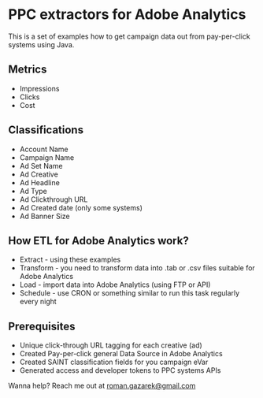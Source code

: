 # PPC extractors for Adobe Analytics
This is a set of examples how to get campaign data out from pay-per-click systems using Java.

## Metrics
- Impressions
- Clicks
- Cost

## Classifications
- Account Name
- Campaign Name
- Ad Set Name
- Ad Creative
- Ad Headline
- Ad Type
- Ad Clickthrough URL
- Ad Created date (only some systems)
- Ad Banner Size


## How ETL for Adobe Analytics work?
- Extract - using these examples
- Transform - you need to transform data into .tab or .csv files suitable for Adobe Analytics
- Load - import data into Adobe Analytics (using FTP or API)
- Schedule - use CRON or something similar to run this task regularly every night

## Prerequisites
- Unique click-through URL tagging for each creative (ad)
- Created Pay-per-click general Data Source in Adobe Analytics
- Created SAINT classification fields for you campaign eVar
- Generated access and developer tokens to PPC systems APIs


Wanna help? Reach me out at roman.gazarek@gmail.com
